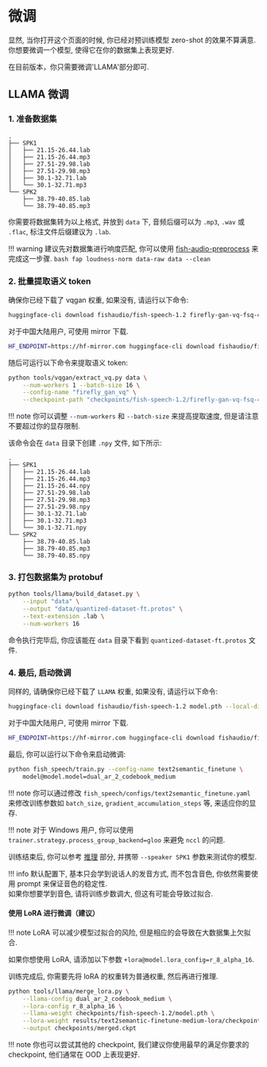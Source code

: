 # 微调

显然, 当你打开这个页面的时候, 你已经对预训练模型 zero-shot 的效果不算满意. 你想要微调一个模型, 使得它在你的数据集上表现更好.  

在目前版本，你只需要微调'LLAMA'部分即可.

## LLAMA 微调
### 1. 准备数据集

```
.
├── SPK1
│   ├── 21.15-26.44.lab
│   ├── 21.15-26.44.mp3
│   ├── 27.51-29.98.lab
│   ├── 27.51-29.98.mp3
│   ├── 30.1-32.71.lab
│   └── 30.1-32.71.mp3
└── SPK2
    ├── 38.79-40.85.lab
    └── 38.79-40.85.mp3
```

你需要将数据集转为以上格式, 并放到 `data` 下, 音频后缀可以为 `.mp3`, `.wav` 或 `.flac`, 标注文件后缀建议为 `.lab`.

!!! warning
    建议先对数据集进行响度匹配, 你可以使用 [fish-audio-preprocess](https://github.com/fishaudio/audio-preprocess) 来完成这一步骤. 
    ```bash
    fap loudness-norm data-raw data --clean
    ```

### 2. 批量提取语义 token

确保你已经下载了 vqgan 权重, 如果没有, 请运行以下命令:

```bash
huggingface-cli download fishaudio/fish-speech-1.2 firefly-gan-vq-fsq-4x1024-42hz-generator.pth --local-dir checkpoints/fish-speech-1.2
```

对于中国大陆用户, 可使用 mirror 下载.

```bash
HF_ENDPOINT=https://hf-mirror.com huggingface-cli download fishaudio/fish-speech-1.2 firefly-gan-vq-fsq-4x1024-42hz-generator.pth --local-dir checkpoints/fish-speech-1.2
```

随后可运行以下命令来提取语义 token:

```bash
python tools/vqgan/extract_vq.py data \
    --num-workers 1 --batch-size 16 \
    --config-name "firefly_gan_vq" \
    --checkpoint-path "checkpoints/fish-speech-1.2/firefly-gan-vq-fsq-4x1024-42hz-generator.pth"
```

!!! note
    你可以调整 `--num-workers` 和 `--batch-size` 来提高提取速度, 但是请注意不要超过你的显存限制.  

该命令会在 `data` 目录下创建 `.npy` 文件, 如下所示:

```
.
├── SPK1
│   ├── 21.15-26.44.lab
│   ├── 21.15-26.44.mp3
│   ├── 21.15-26.44.npy
│   ├── 27.51-29.98.lab
│   ├── 27.51-29.98.mp3
│   ├── 27.51-29.98.npy
│   ├── 30.1-32.71.lab
│   ├── 30.1-32.71.mp3
│   └── 30.1-32.71.npy
└── SPK2
    ├── 38.79-40.85.lab
    ├── 38.79-40.85.mp3
    └── 38.79-40.85.npy
```

### 3. 打包数据集为 protobuf

```bash
python tools/llama/build_dataset.py \
    --input "data" \
    --output "data/quantized-dataset-ft.protos" \
    --text-extension .lab \
    --num-workers 16
```

命令执行完毕后, 你应该能在 `data` 目录下看到 `quantized-dataset-ft.protos` 文件.


### 4. 最后, 启动微调

同样的, 请确保你已经下载了 `LLAMA` 权重, 如果没有, 请运行以下命令:

```bash
huggingface-cli download fishaudio/fish-speech-1.2 model.pth --local-dir checkpoints/fish-speech-1.2
```

对于中国大陆用户, 可使用 mirror 下载.

```bash
HF_ENDPOINT=https://hf-mirror.com huggingface-cli download fishaudio/fish-speech-1.2 model.pth --local-dir checkpoints/fish-speech-1.2
```

最后, 你可以运行以下命令来启动微调:

```bash
python fish_speech/train.py --config-name text2semantic_finetune \
    model@model.model=dual_ar_2_codebook_medium
```

!!! note
    你可以通过修改 `fish_speech/configs/text2semantic_finetune.yaml` 来修改训练参数如 `batch_size`, `gradient_accumulation_steps` 等, 来适应你的显存.

!!! note
    对于 Windows 用户, 你可以使用 `trainer.strategy.process_group_backend=gloo` 来避免 `nccl` 的问题.

训练结束后, 你可以参考 [推理](inference.md) 部分, 并携带 `--speaker SPK1` 参数来测试你的模型.

!!! info
    默认配置下, 基本只会学到说话人的发音方式, 而不包含音色, 你依然需要使用 prompt 来保证音色的稳定性.  
    如果你想要学到音色, 请将训练步数调大, 但这有可能会导致过拟合.

#### 使用 LoRA 进行微调（建议）
!!! note
    LoRA 可以减少模型过拟合的风险, 但是相应的会导致在大数据集上欠拟合.   

如果你想使用 LoRA, 请添加以下参数 `+lora@model.lora_config=r_8_alpha_16`.  

训练完成后, 你需要先将 loRA 的权重转为普通权重, 然后再进行推理.

```bash
python tools/llama/merge_lora.py \
    --llama-config dual_ar_2_codebook_medium \
    --lora-config r_8_alpha_16 \
    --llama-weight checkpoints/fish-speech-1.2/model.pth \
    --lora-weight results/text2semantic-finetune-medium-lora/checkpoints/step_000000200.ckpt \
    --output checkpoints/merged.ckpt
```

!!! note
    你也可以尝试其他的 checkpoint, 我们建议你使用最早的满足你要求的 checkpoint, 他们通常在 OOD 上表现更好.
